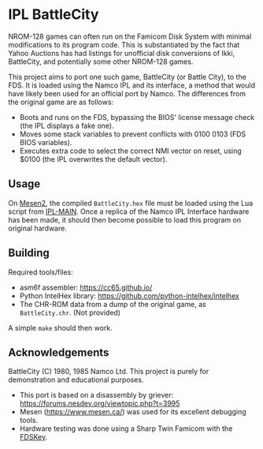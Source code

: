 # IPL BattleCity

NROM-128 games can often run on the Famicom Disk System with minimal modifications to its program code. This is substantiated by the fact that Yahoo Auctions has had listings for unofficial disk conversions of Ikki, BattleCity, and potentially some other NROM-128 games.

This project aims to port one such game, BattleCity (or Battle City), to the FDS. It is loaded using the Namco IPL and its interface, a method that would have likely been used for an official port by Namco. 
The differences from the original game are as follows:
- Boots and runs on the FDS, bypassing the BIOS' license message check (the IPL displays a fake one).
- Moves some stack variables to prevent conflicts with $0100~$0103 (FDS BIOS variables).
- Executes extra code to select the correct NMI vector on reset, using $0100 (the IPL overwrites the default vector). 

## Usage

On [Mesen2](https://www.mesen.ca/), the compiled `BattleCity.hex` file must be loaded using the Lua script from [IPL-MAIN](https://github.com/TakuikaNinja/IPL-MAIN).
Once a replica of the Namco IPL Interface hardware has been made, it should then become possible to load this program on original hardware.

## Building

Required tools/files:
- asm6f assembler: https://cc65.github.io/
- Python IntelHex library: https://github.com/python-intelhex/intelhex
- The CHR-ROM data from a dump of the original game, as `BattleCity.chr`. (Not provided)

A simple `make` should then work.

## Acknowledgements

BattleCity (C) 1980, 1985 Namco Ltd. This project is purely for demonstration and educational purposes.

- This port is based on a disassembly by griever: https://forums.nesdev.org/viewtopic.php?t=3995
- Mesen (https://www.mesen.ca/) was used for its excellent debugging tools.
- Hardware testing was done using a Sharp Twin Famicom with the [FDSKey](https://github.com/ClusterM/fdskey).
